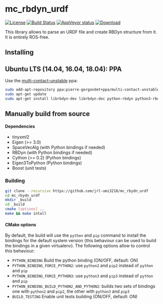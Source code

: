 mc_rbdyn_urdf
==

[![License](https://img.shields.io/badge/License-BSD%202--Clause-green.svg)](https://opensource.org/licenses/BSD-2-Clause)
[![Build Status](https://travis-ci.org/jrl-umi3218/mc_rbdyn_urdf.svg?branch=master)](https://travis-ci.org/jrl-umi3218/mc_rbdyn_urdf)
[![AppVeyor status](https://ci.appveyor.com/api/projects/status/vciabwbng3jgkymi/branch/master?svg=true)](https://ci.appveyor.com/project/gergondet/mc-rbdyn-urdf/branch/master)
[ ![Download](https://api.bintray.com/packages/gergondet/multi-contact/mc_rbdyn_urdf%3Agergondet/images/download.svg) ](https://bintray.com/gergondet/multi-contact/mc_rbdyn_urdf%3Agergondet/_latestVersion)

This library allows to parse an URDF file and create RBDyn structure from it. It is entirely ROS-free.

Installing
------

## Ubuntu LTS (14.04, 16.04, 18.04): PPA

Use the [multi-contact-unstable](https://launchpad.net/~pierre-gergondet+ppa/+archive/ubuntu/multi-contact-unstable) ppa:
```bash
sudo add-apt-repository ppa:pierre-gergondet+ppa/multi-contact-unstable
sudo apt-get update
sudo apt-get install librbdyn-dev librbdyn-doc python-rbdyn python3-rbdyn
```

## Manually build from source

#### Dependencies

- tinyxml2
- Eigen (>= 3.0)
- SpaceVecAlg (with Python bindings if needed)
- RBDyn (with Python bindings if needed)
- Cython (>= 0.2) (Python bindings)
- Eigen3ToPython (Python bindings)
- Boost (unit tests)

### Building

```sh
git clone --recursive https://github.com/jrl-umi3218/mc_rbydn_urdf
cd mc_rbydn_urdf
mkdir _build
cd _build
cmake [options] ..
make && make intall
```

#### CMake options

By default, the build will use the `python` and `pip` command to install the bindings for the default system version (this behaviour can be used to build the bindings in a given virtualenv). The following options allow to control this behaviour:

 * `PYTHON_BINDING` Build the python binding (ON/OFF, default: ON)
 * `PYTHON_BINDING_FORCE_PYTHON2`: use `python2` and `pip2` instead of `python` and `pip`
 * `PYTHON_BINDING_FORCE_PYTHON3`: use `python3` and `pip3` instead of `python` and `pip`
 * `PYTHON_BINDING_BUILD_PYTHON2_AND_PYTHON2`: builds two sets of bindings one with `python2` and `pip2`, the other with `python3` and `pip3`
 * `BUILD_TESTING` Enable unit tests building (ON/OFF, default: ON)
